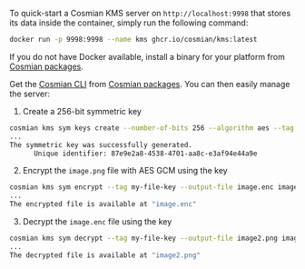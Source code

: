 To quick-start a Cosmian KMS server on `http://localhost:9998` that stores its data
inside the container, simply run the following command:

```sh
docker run -p 9998:9998 --name kms ghcr.io/cosmian/kms:latest
```

If you do not have Docker available, install a binary for your platform
from [Cosmian packages](https://package.cosmian.com/kms/).

Get the [Cosmian CLI](../cosmian_cli/index.md) from [Cosmian packages](https://package.cosmian.com/cli/).
You can then easily manage the server:

1) Create a 256-bit symmetric key

```sh
cosmian kms sym keys create --number-of-bits 256 --algorithm aes --tag my-file-key
...
The symmetric key was successfully generated.
      Unique identifier: 87e9e2a8-4538-4701-aa8c-e3af94e44a9e
```

2) Encrypt the `image.png` file with AES GCM using the key

```sh
cosmian kms sym encrypt --tag my-file-key --output-file image.enc image.png
...
The encrypted file is available at "image.enc"
```

3) Decrypt the `image.enc` file using the key

```sh
cosmian kms sym decrypt --tag my-file-key --output-file image2.png image.enc
...
The decrypted file is available at "image2.png"
```
